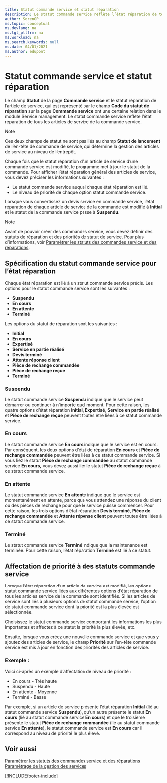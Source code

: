 ```yaml
---
title: Statut commande service et statut réparation
description: Le statut commande service reflète l’état réparation de tous les articles de service de la commande service.
author: SorenGP
ms.topic: conceptual
ms.devlang: na
ms.tgt_pltfrm: na
ms.workload: na
ms.search.keywords: null
ms.date: 04/01/2021
ms.author: edupont
---
```

# <a name="service-order-status-and-repair-status"></a><a name="service-order-status-and-repair-status"></a>Statut commande service et statut réparation

Le champ **Statut** de la page **Commande service** et le statut réparation de l’article de service, qui est représenté par le champ **Code du statut de réparation** sur la page **Commande service** ont une certaine relation dans le module Service management. Le statut commande service reflète l’état réparation de tous les articles de service de la commande service.  

> [!NOTE]  
> Ces deux champs de statut ne sont pas liés au champ **Statut de lancement** de l’en\-tête de commande de service, qui détermine la gestion des articles de service au niveau de l’entrepôt.  

Chaque fois que le statut réparation d’un article de service d’une commande service est modifié, le programme met à jour le statut de la commande. Pour afficher l’état réparation général des articles de service, vous devez préciser les informations suivantes :  

* Le statut commande service auquel chaque état réparation est lié.  
* Le niveau de priorité de chaque option statut commande service.  

Lorsque vous convertissez un devis service en commande service, l’état réparation de chaque article de service de la commande est modifié à **Initial** et le statut de la commande service passe à **Suspendu**.  

> [!NOTE]
> Avant de pouvoir créer des commandes service, vous devez définir des statuts de réparation et des priorités de statut de service. Pour plus d’informations, voir [Paramétrer les statuts des commandes service et des réparations](service-order-repair-status.md).

## <a name="specifying-service-order-status-for-repair-status"></a><a name="specifying-service-order-status-for-repair-status"></a>Spécification du statut commande service pour l’état réparation

Chaque état réparation est lié à un statut commande service précis. Les options pour le statut commande service sont les suivantes :

* **Suspendu**
* **En cours**
* **En attente**
* **Terminé**

Les options du statut de réparation sont les suivantes :

* **Initial**
* **En cours**
* **Expertisé**
* **Service en partie réalisé**
* **Devis terminé**
* **Attente réponse client**
* **Pièce de rechange commandée**
* **Pièce de rechange reçue**
* **Terminé**  

### <a name="pending"></a><a name="pending"></a>Suspendu

Le statut commande service **Suspendu** indique que le service peut démarrer ou continuer à n’importe quel moment. Pour cette raison, les quatre options d’état réparation **Initial**, **Expertisé**, **Service en partie réalisé** et **Pièce de rechange reçue** peuvent toutes être liées à ce statut commande service.  

### <a name="in-process"></a><a name="in-process"></a>En cours

Le statut commande service **En cours** indique que le service est en cours. Par conséquent, les deux options d’état de réparation **En cours** et **Pièce de rechange commandée** peuvent être liées à ce statut commande service. Si vous liez le statut **Pièce de rechange commandée** au statut commande service **En cours,** vous devez aussi lier le statut **Pièce de rechange reçue** à ce statut commande service.  

### <a name="on-hold"></a><a name="on-hold"></a>En attente

Le statut commande service **En attente** indique que le service est momentanément en attente, parce que vous attendez une réponse du client ou des pièces de rechange pour que le service puisse commencer. Pour cette raison, les trois options d’état réparation **Devis terminé**, **Pièce de rechange commandée** et **Attente réponse client** peuvent toutes être liées à ce statut commande service.  

### <a name="finished"></a><a name="finished"></a>Terminé

Le statut commande service **Terminé** indique que la maintenance est terminée. Pour cette raison, l’état réparation **Terminé** est lié à ce statut.  

## <a name="assigning-priority-to-service-order-status"></a><a name="assigning-priority-to-service-order-status"></a>Affectation de priorité à des statuts commande service

Lorsque l’état réparation d’un article de service est modifié, les options statut commande service liées aux différentes options d’état réparation de tous les articles service de la commande sont identifiés. Si les articles de service sont liés à plusieurs options de statut commande service, l’option de statut commande service dont la priorité est la plus élevée est sélectionnée.  

Choisissez le statut commande service comportant les informations les plus importantes et affectez à ce statut la priorité la plus élevée, etc.  

Ensuite, lorsque vous créez une nouvelle commande service et que vous y ajoutez des articles de service, le champ **Priorité** sur l’en-tête commande service est mis à jour en fonction des priorités des articles de service.  

### <a name="example"></a><a name="example"></a>Exemple :

Voici ci-après un exemple d’affectation de niveau de priorité :  

* En cours - Très haute  
* Suspendu - Haute  
* En attente - Moyenne  
* Terminé - Basse  

Par exemple, si un article de service présente l’état réparation **Initial** (lié au statut commande service **Suspendu**), qu’un autre présente le statut **En cours** (lié au statut commande service **En cours**) et que le troisième présente le statut **Pièce de rechange commandée** (lié au statut commande service **En attente**), le statut commande service est **En cours** car il correspond au niveau de priorité le plus élevé.  

## <a name="see-also"></a><a name="see-also"></a>Voir aussi

[Paramétrer les statuts des commandes service et des réparations](service-order-repair-status.md)  
[Paramétrage de la gestion des services](service-setup-service.md)  


[!INCLUDE[footer-include](includes/footer-banner.md)]
